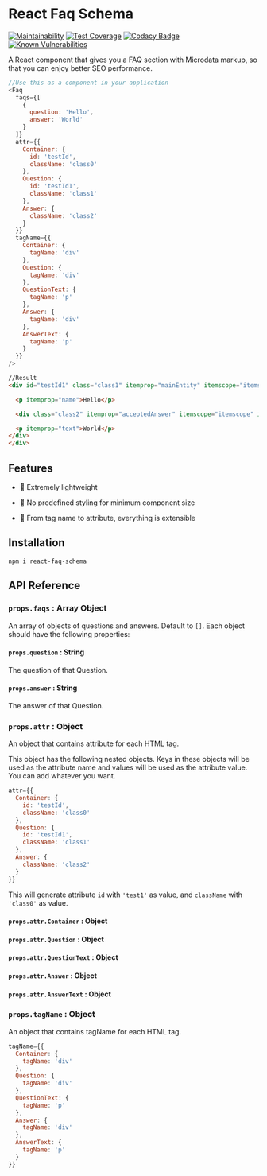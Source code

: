 # React Faq Schema

[![Maintainability](https://api.codeclimate.com/v1/badges/88b504bebd67654c5ad5/maintainability)](https://codeclimate.com/github/winston0410/react-faq-schema/maintainability) [![Test Coverage](https://api.codeclimate.com/v1/badges/88b504bebd67654c5ad5/test_coverage)](https://codeclimate.com/github/winston0410/react-faq-schema/test_coverage) [![Codacy Badge](https://app.codacy.com/project/badge/Grade/9b15c595615d4a77b3f3096ff92d2313)](https://www.codacy.com/gh/winston0410/react-faq-schema/dashboard?utm_source=github.com&utm_medium=referral&utm_content=winston0410/react-faq-schema&utm_campaign=Badge_Grade) [![Known Vulnerabilities](https://snyk.io/test/github/winston0410/react-faq-schema/badge.svg?targetFile=package.json)](https://snyk.io/test/github/winston0410/react-faq-schema?targetFile=package.json)

A React component that gives you a FAQ section with Microdata markup, so that you can enjoy better SEO performance.

```javascript
//Use this as a component in your application
<Faq
  faqs={[
    {
      question: 'Hello',
      answer: 'World'
    }
  ]}
  attr={{
    Container: {
      id: 'testId',
      className: 'class0'
    },
    Question: {
      id: 'testId1',
      className: 'class1'
    },
    Answer: {
      className: 'class2'
    }
  }}
  tagName={{
    Container: {
      tagName: 'div'
    },
    Question: {
      tagName: 'div'
    },
    QuestionText: {
      tagName: 'p'
    },
    Answer: {
      tagName: 'div'
    },
    AnswerText: {
      tagName: 'p'
    }
  }}
/>
```

```html
//Result
<div id="testId1" class="class1" itemprop="mainEntity" itemscope="itemscope" itemtype="https://schema.org/Question">

  <p itemprop="name">Hello</p>

  <div class="class2" itemprop="acceptedAnswer" itemscope="itemscope" itemtype="https://schema.org/Answer">

  <p itemprop="text">World</p>
</div>
</div>
```

## Features

- :rocket: Extremely lightweight

- :nail_care: No predefined styling for minimum component size

- :wrench: From tag name to attribute, everything is extensible

## Installation

```
npm i react-faq-schema
```

## API Reference

### `props.faqs` : Array Object

An array of objects of questions and answers. Default to `[]`. Each object should have the following properties:

#### `props.question` : String

The question of that Question.

#### `props.answer` : String

The answer of that Question.

### `props.attr` : Object

An object that contains attribute for each HTML tag.

This object has the following nested objects. Keys in these objects will be used as the attribute name and values will be used as the attribute value. You can add whatever you want.

```javascript
attr={{
  Container: {
    id: 'testId',
    className: 'class0'
  },
  Question: {
    id: 'testId1',
    className: 'class1'
  },
  Answer: {
    className: 'class2'
  }
}}
```

This will generate attribute `id` with `'test1'` as value, and `className` with `'class0'` as value.

#### `props.attr.Container` : Object

#### `props.attr.Question` : Object

#### `props.attr.QuestionText` : Object

#### `props.attr.Answer` : Object

#### `props.attr.AnswerText` : Object

### `props.tagName` : Object

An object that contains tagName for each HTML tag.

```javascript
tagName={{
  Container: {
    tagName: 'div'
  },
  Question: {
    tagName: 'div'
  },
  QuestionText: {
    tagName: 'p'
  },
  Answer: {
    tagName: 'div'
  },
  AnswerText: {
    tagName: 'p'
  }
}}
```
